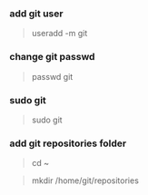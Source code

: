 ### add git user

>useradd -m git

### change git passwd

>passwd git

### sudo git

>sudo git

### add git repositories folder

>cd ~

>mkdir /home/git/repositories


